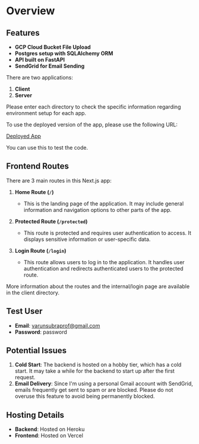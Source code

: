 # Overview

## Features

- **GCP Cloud Bucket File Upload**
- **Postgres setup with SQLAlchemy ORM**
- **API built on FastAPI**
- **SendGrid for Email Sending**

There are two applications:

1. **Client**
2. **Server**

Please enter each directory to check the specific information regarding environment setup for each app.

To use the deployed version of the app, please use the following URL:

[Deployed App](https://lead-form-front.vercel.app/)

You can use this to test the code.

## Frontend Routes

There are 3 main routes in this Next.js app:

1. **Home Route (`/`)**
   - This is the landing page of the application. It may include general information and navigation options to other parts of the app.
   
2. **Protected Route (`/protected`)**
   - This route is protected and requires user authentication to access. It displays sensitive information or user-specific data.
   
3. **Login Route (`/login`)**
   - This route allows users to log in to the application. It handles user authentication and redirects authenticated users to the protected route.

More information about the routes and the internal/login page are available in the client directory.

## Test User

- **Email**: varunsubraprof@gmail.com
- **Password**: password

## Potential Issues

1. **Cold Start**: The backend is hosted on a hobby tier, which has a cold start. It may take a while for the backend to start up after the first request.
2. **Email Delivery**: Since I'm using a personal Gmail account with SendGrid, emails frequently get sent to spam or are blocked. Please do not overuse this feature to avoid being permanently blocked.

## Hosting Details

- **Backend**: Hosted on Heroku
- **Frontend**: Hosted on Vercel
